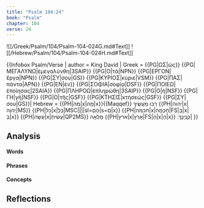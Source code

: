 ```yaml
---
title: "Psalm 104:24"
book: "Psalm"
chapter: 104
verse: 24
---
```

![[/Greek/Psalm/104/Psalm-104-024G.md#Text]]
![[/Hebrew/Psalm/104/Psalm-104-024H.md#Text]]

{{Infobox Psalm/Verse |
  author = King David |
  Greek = {{PG|ΩΣ|ὡς}} {{PG|ΜΕΓΑΛΥΝΩ|ἐμεγαλύνθη|3SAIP}} {{PG|Ο|τὰ|NPN}} {{PG|ΕΡΓΟΝ|ἔργα|NPN}} {{PG|ΣΥ|σου|GS}} {{PG|ΚΥΡΙΟΣ|κύριε|VSM}} {{PG|ΠΑΣ|πάντα|APN}} {{PG|ΕΝ|ἐν}} {{PG|ΣΟΦΙΑ|σοφίᾳ|DSF}} {{PG|ΠΟΙΕΩ|ἐποίησας|2SAIA}} {{PG|ΠΛΗΡΟΩ|ἐπληρώθη|3SAIP}} {{PG|Ο|ἡ|NSF}} {{PG|ΓΗ|γῆ|NSF}} {{PG|Ο|τῆς|GSF}} {{PG|ΚΤΗΣΙΣ|κτήσεώς|GSF}} {{PG|ΣΥ|σου|GS}}|
  Hebrew = {{PH|מה|x|מָה|x}}{{Maqqef}}
רַבּוּ
מַעֲשֶׂיךָ
{{PH|יהוה|x|יְהוָה|MS}} {{PH|כל|x|כֻּלָּ|MSC||||sl=הֶם|s=ם|x}} {{PH|חכמה|x|חָכְמָה|FS|בְּ|x|בְּ|x}} {{PH|עָשָׂה|x|עָשִׂיתָ|QP2MS}}
מָלְאָה
{{PH|ארץ|x|אָרֶץ|FS|הַ|x|הָ|x}}
קִנְיָנֶךָ
׃|
}}

## Analysis

#### Words

#### Phrases

#### Concepts

## Reflections
